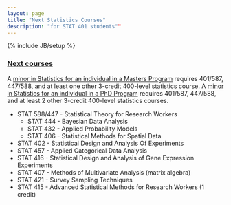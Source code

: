 ```yaml
---
layout: page
title: "Next Statistics Courses"
description: "for STAT 401 students""
---
```

{% include JB/setup %}

### [Next courses](http://catalog.iastate.edu/azcourses/stat/)

A [minor in Statistics for an individual in a Masters Program](http://www.stat.iastate.edu/graduate-program/mscminor/) requires 401/587, 
447/588, and at least one other 3-credit 400-level statistics course. 
A [minor in Statistics for an individual in a PhD Program](http://www.stat.iastate.edu/graduate-program/grad-phd-requirements/minor-in-phd/) requires 401/587, 447/588, and at least 2 other 3-credit 400-level statistics courses.

- STAT 588/447 - Statistical Theory for Research Workers
  - STAT 444 - Bayesian Data Analysis
  - STAT 432 - Applied Probability Models
  - STAT 406 - Statistical Methods for Spatial Data
- STAT 402 - Statistical Design and Analysis Of Experiments  
- STAT 457 - Applied Categorical Data Analysis
- STAT 416 - Statistical Design and Analysis of Gene Expression Experiments
- STAT 407 - Methods of Multivariate Analysis (matrix algebra)
- STAT 421 - Survey Sampling Techniques
- STAT 415 - Advanced Statistical Methods for Research Workers (1 credit)
